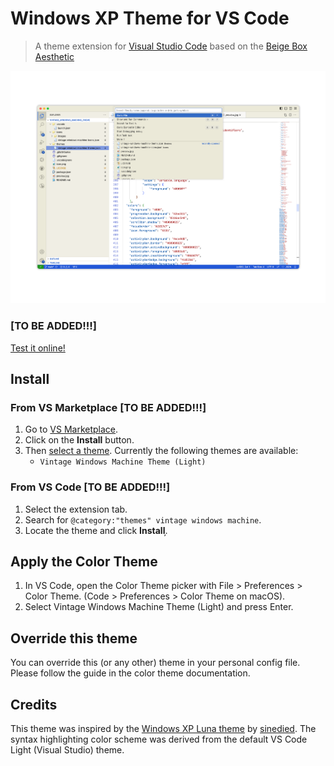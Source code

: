 # Windows XP Theme for VS Code

> A theme extension for [Visual Studio Code](https://code.visualstudio.com/?WT.mc_id=javascript-36167-yolasors) based on the [Beige Box Aesthetic](https://en.wikipedia.org/wiki/Beige_box)

<p align="center">
  <img alt="" src="https://github.com/niap3/vintage_windows_machine_theme/blob/27c71e229210f87970ca96b47d0dea0c4a5a6ab7/preview.png"/>
</p>

### [TO BE ADDED!!!]

[Test it online!](link)

## Install

### From VS Marketplace [TO BE ADDED!!!]

1. Go to [VS Marketplace](link).
2. Click on the **Install** button.
3. Then [select a theme](link). Currently the following themes are available:
    - `Vintage Windows Machine Theme (Light)`

### From VS Code [TO BE ADDED!!!]

1. Select the extension tab.
2. Search for `@category:"themes" vintage windows machine`.
3. Locate the theme and click **Install**.̦

## Apply the Color Theme

1. In VS Code, open the Color Theme picker with File > Preferences > Color Theme. (Code > Preferences > Color Theme on macOS).
2. Select Vintage Windows Machine Theme (Light) and press Enter.

## Override this theme

You can override this (or any other) theme in your personal config file. Please follow the guide in the color theme documentation.

## Credits

This theme was inspired by the [Windows XP Luna theme](https://github.com/sinedied/vscode-windows-xp-theme) by [sinedied](https://github.com/sinedied). The syntax highlighting color scheme was derived from the default VS Code Light (Visual Studio) theme.
